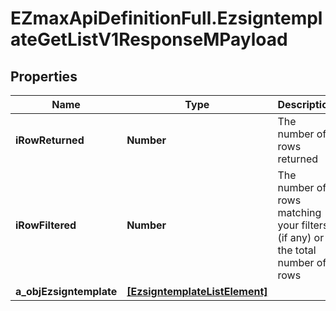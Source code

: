 # EZmaxApiDefinitionFull.EzsigntemplateGetListV1ResponseMPayload

## Properties

Name | Type | Description | Notes
------------ | ------------- | ------------- | -------------
**iRowReturned** | **Number** | The number of rows returned | 
**iRowFiltered** | **Number** | The number of rows matching your filters (if any) or the total number of rows | 
**a_objEzsigntemplate** | [**[EzsigntemplateListElement]**](EzsigntemplateListElement.md) |  | 


